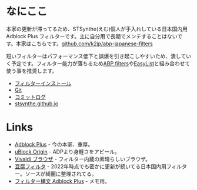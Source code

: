 # なにここ

本家の更新が滞ってるため、STSynthe(えむ)個人が手入れしている日本国内用Adblock Plus フィルターです。主に自分用で長期でメンテすることはないです。本家はこちらです。[github.com/k2jp/abp-japanese-filters](https://github.com/k2jp/abp-japanese-filters)

短いフィルターはパフォーマンス低下と誤爆を引き起こしやすいため、潰していく予定です。フィルター能力が落ちるため[ABP filters](https://github.com/abp-filters/abp-filters-anti-cv)や[EasyList](https://easylist.to)と組み合わせて使う事を推奨します。

* <a href="abp:subscribe?location=https%3A%2F%2Fstsynthe.github.io%2Fabp-japanese-filters%2Fabpjf.txt">フィルターインストール</a>
* [Git](https://github.com/STSynthe/abp-japanese-filters)
* [コミットログ](https://github.com/STSynthe/abp-japanese-filters/commits/master)
* [stsynthe.github.io](https://stsynthe.github.io/abp-japanese-filters/)

# Links

* [Adblock Plus](https://adblockplus.org/) - 今の本家、重厚。
* [uBlock Origin](https://ublockorigin.com/jp) - ADPより身軽さをアピール。
* [Vivaldi ブラウザ](https://vivaldi.com/ja/) - フィルター内蔵の素晴らしいブラウザ。
* [豆腐フィルタ](https://github.com/tofukko/filter) - 2022年時点でも密かに更新が続いてる日本国内用フィルター。ソースが綺麗に整理されてる。
* [フィルター構文 Adblock Plus](https://help.eyeo.com/adblockplus/how-to-write-filters) - メモ用。